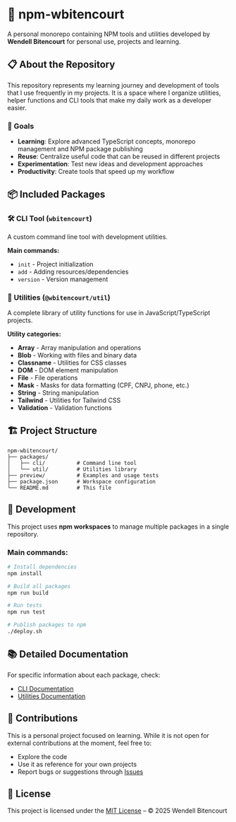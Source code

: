 # 🚀 npm-wbitencourt

A personal monorepo containing NPM tools and utilities developed by **Wendell Bitencourt** for personal use, projects and learning.

## 📋 About the Repository

This repository represents my learning journey and development of tools that I use frequently in my projects. It is a space where I organize utilities, helper functions and CLI tools that make my daily work as a developer easier.

### 🎯 Goals

- **Learning**: Explore advanced TypeScript concepts, monorepo management and NPM package publishing
- **Reuse**: Centralize useful code that can be reused in different projects
- **Experimentation**: Test new ideas and development approaches
- **Productivity**: Create tools that speed up my workflow

## 📦 Included Packages

### 🛠️ CLI Tool (`wbitencourt`)

A custom command line tool with development utilities.

**Main commands:**

- `init` - Project initialization
- `add` - Adding resources/dependencies
- `version` - Version management

### 🔧 Utilities (`@wbitencourt/util`)

A complete library of utility functions for use in JavaScript/TypeScript projects.

**Utility categories:**

- **Array** - Array manipulation and operations
- **Blob** - Working with files and binary data
- **Classname** - Utilities for CSS classes
- **DOM** - DOM element manipulation
- **File** - File operations
- **Mask** - Masks for data formatting (CPF, CNPJ, phone, etc.)
- **String** - String manipulation
- **Tailwind** - Utilities for Tailwind CSS
- **Validation** - Validation functions

## 🏗️ Project Structure

```
npm-wbitencourt/
├── packages/
│   ├── cli/          # Command line tool
│   └── util/         # Utilities library
├── preview/          # Examples and usage tests
├── package.json      # Workspace configuration
└── README.md         # This file
```

## 🔧 Development

This project uses **npm workspaces** to manage multiple packages in a single repository.

### Main commands:

```bash
# Install dependencies
npm install

# Build all packages
npm run build

# Run tests
npm run test

# Publish packages to npm
./deploy.sh
```

## 📚 Detailed Documentation

For specific information about each package, check:

- [CLI Documentation](./packages/cli/README.md)
- [Utilities Documentation](./packages/util/README.md)

## 🤝 Contributions

This is a personal project focused on learning. While it is not open for external contributions at the moment, feel free to:

- Explore the code
- Use it as reference for your own projects
- Report bugs or suggestions through [Issues](https://github.com/WBitencourt/npm-wbitencourt/issues)

## 📄 License

This project is licensed under the [MIT License](https://github.com/WBitencourt/npm-wbitencourt/blob/master/LICENSE) – © 2025 Wendell Bitencourt
